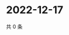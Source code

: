 # 2022-12-17

共 0 条

<!-- BEGIN WEIBO -->
<!-- 最后更新时间 Sat Dec 17 2022 15:11:37 GMT+0800 (China Standard Time) -->

<!-- END WEIBO -->
